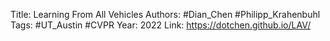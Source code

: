 Title: Learning From All Vehicles
Authors: #Dian_Chen #Philipp_Krahenbuhl 
Tags: #UT_Austin  #CVPR 
Year: 2022
Link: https://dotchen.github.io/LAV/

